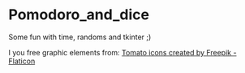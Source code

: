 # Pomodoro_and_dice
Some fun with time, randoms and tkinter ;)

I you free graphic elements from:
<a href="https://www.flaticon.com/free-icons/tomato" title="tomato icons">Tomato icons created by Freepik - Flaticon</a>

